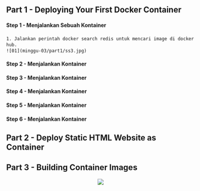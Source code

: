 
## Part 1 - Deploying Your First Docker Container
#### Step 1 - Menjalankan Sebuah Kontainer
	1. Jalankan perintah docker search redis untuk mencari image di docker hub.
	![01](minggu-03/part1/ss3.jpg)
#### Step 2 - Menjalankan Kontainer
#### Step 3 - Menjalankan Kontainer
#### Step 4 - Menjalankan Kontainer
#### Step 5 - Menjalankan Kontainer
#### Step 6 - Menjalankan Kontainer

## Part 2 - Deploy Static HTML Website as Container
## Part 3 - Building Container Images

<p align="center">
  <img src="https://gitforwindows.org/img/gwindows_logo.png"/>
</p>

